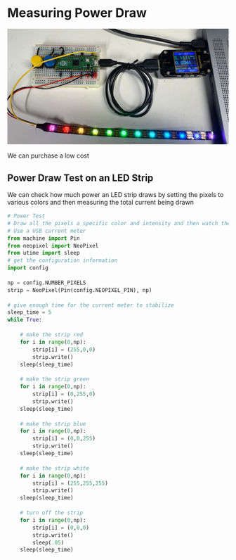 # Measuring Power Draw

![](led-strip-power-draw.jpg)

We can purchase a low cost

## Power Draw Test on an LED Strip

We can check how much power an LED strip draws by setting the pixels to various
colors and then measuring the total current being drawn

```python
# Power Test
# Draw all the pixels a specific color and intensity and then watch the current
# Use a USB current meter
from machine import Pin
from neopixel import NeoPixel
from utime import sleep
# get the configuration information
import config

np = config.NUMBER_PIXELS
strip = NeoPixel(Pin(config.NEOPIXEL_PIN), np)

# give enough time for the current meter to stabilize
sleep_time = 5
while True:
    
    # make the strip red
    for i in range(0,np):
        strip[i] = (255,0,0)
        strip.write()
    sleep(sleep_time)
   
    # make the strip green
    for i in range(0,np):
        strip[i] = (0,255,0)
        strip.write()
    sleep(sleep_time)
    
    # make the strip blue
    for i in range(0,np):
        strip[i] = (0,0,255)
        strip.write()
    sleep(sleep_time)
    
    # make the strip white
    for i in range(0,np):
        strip[i] = (255,255,255)
        strip.write()
    sleep(sleep_time)
    
    # turn off the strip
    for i in range(0,np):
        strip[i] = (0,0,0)
        strip.write()
        sleep(.05)
    sleep(sleep_time)
```